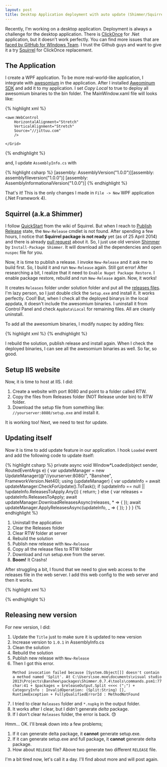 ```yaml
---
layout: post
title: Desktop Application deployment with auto update (Shimmer/Squirrel) - not working (yet)
---
```


Recently, I'm working on a desktop application. Deployment is always a challenge for the desktop application. There is [ClickOnce][] for .Net application, but it doesn't work perfectly. You can find more issues that are [faced by GitHub for WIndows Team][ghfwissues]. I trust the Github guys and want to give it a try [Squirrel][] for ClickOnce replacement.

## The Application

I create a WPF application. To be more real-world-like application, I integrate with [awesomium][] in the application. After I installed [Aweominum SDK][awesdk] and add it to my application. I set _Copy Local_ to true to deploy all awesomium binaries to the bin folder. The MainWindow.xaml file will looks like:

{% highlight xml %}
<Window
        xmlns="//schemas.microsoft.com/winfx/2006/xaml/presentation"
        xmlns:x="//schemas.microsoft.com/winfx/2006/xaml"
        xmlns:awe="//schemas.awesomium.com/winfx" x:Class="Banshee.MainWindow"
        Title="MainWindow" Height="800" Width="1024">
<Grid>

    <awe:WebControl
        HorizontalAlignment="Stretch"
        VerticalAlignment="Stretch"
        Source="//jittuu.com"
        />

    </Grid>

</Window>
{% endhighlight %}

and, I update `AssemblyInfo.cs` with

{% highlight csharp %}
[assembly: AssemblyVersion("1.0.0")][assembly: assemblyfileversion("1.0.0")]
[assembly: AssemblyInformationalVersion("1.0.0")]
{% endhighlight %}

That's it! This is the only changes I made in `File -> New` WPF application (.Net Framework 4).

## Squirrel (a.k.a Shimmer)

I follow [QuickStart][] from the wiki of Squirrel. But when I reach to [Publish Release][] state, the `New-Release` cmdlet is not found. After spending a few hours, I notice that **Squirrel package is not ready** yet (as of 25 April 2014) and there is already [pull request][pr211] about it. So, I just use old version [Shimmer][] by `Install-Package Shimmer`. It will download all the dependencies and open `nuspec` file for you.

Now, it is time to publish a release. I invoke `New-Release` and it ask me to build first. So, I build it and run `New-Release` again. Still got error! After researching a bit, I realize that it need to `Enable Nuget Package Restore`. I enable package restore, rebuild and run `New-Release` again. Now, it works!

It creates `Releases` folder under solution folder and put all the [releases files][]. I'm lazy person, so I just
double click the `Setup.exe` and install it. It works perfectly. Cool! But, when I check all the deployed binarys in the local appdata, it doesn't include the awesomium binaries. I uninstall it from Control Panel and check `AppData\Local` for remaining files. All are cleanly uninstall.

To add all the awesomium binaries, I modify nuspec by adding files:

{% highlight xml %}
<files>
<file src="bin\$configuration$\Awesomium.*.dll" target="lib\net40\" />
<file src="bin\$configuration$\avcodec-53.dll" target="lib\net40\" />
<file src="bin\$configuration$\avformat-53.dll" target="lib\net40\" />
<file src="bin\$configuration$\avutil-51.dll" target="lib\net40\" />
<file src="bin\$configuration$\awesomium.dll" target="lib\net40\" />
<file src="bin\$configuration$\icudt.dll" target="lib\net40\" />
<file src="bin\$configuration$\libEGL.dll" target="lib\net40\" />
<file src="bin\$configuration$\libGLESv2.dll" target="lib\net40\" />
<file src="bin\$configuration$\xinput9_1_0.dll" target="lib\net40\" />
</files>
{% endhighlight %}

I rebuild the solution, publish release and install again. When I check the deployed binaries, I can see all the awesomium binaries as well. So far, so good.

## Setup IIS website

Now, it is time to host at IIS. I did:

1.  Create a website with port 8080 and point to a folder called RTW.
2.  Copy the files from Releases folder (NOT Release under bin) to RTW folder.
3.  Download the setup file from something like: `//yourserver:8080/setup.exe` and install it.

It is working too! Next, we need to test for update.

## Updating itself

Now it is time to add update feature in our application. I hook `Loaded` event and add the following code to update itself:

{% highlight csharp %}
private async void Window*Loaded(object sender, RoutedEventArgs e)
{
var updateManager = new UpdateManager(@"//yourserver:8080/", "Banshee", FrameworkVersion.Net40);
using (updateManager)
{
var updateInfo = await updateManager.CheckForUpdate().ToTask();
if (updateInfo == null || !updateInfo.ReleasesToApply.Any())
{
return;
}
else
{
var releases = updateInfo.ReleasesToApply;
await updateManager.DownloadReleasesAsync(releases, * => { });
await updateManager.ApplyReleasesAsync(updateInfo, \_ => { });
}
}
}
{% endhighlight %}

1.  Uninstall the application
2.  Clear the Releases folder
3.  Clear RTW folder at server
4.  Rebuild the solution
5.  Publish new release with `New-Release`
6.  Copy all the release files to RTW folder
7.  Download and run setup.exe from the server.
8.  **Boom!** It Crashs!

After struggling a bit, I found that we need to give web access to the releases file in the web server. I add this web config to the web server and then it works.

{% highlight xml %}

<?xml version="1.0" encoding="UTF-8"?>
<configuration>
    <system.webServer>
        <staticContent>
            <mimeMap fileExtension="." mimeType="text/plain" />
            <mimeMap fileExtension=".nupkg" mimeType="application/zip" />
        </staticContent>
    </system.webServer>
</configuration>
{% endhighlight %}

## Releasing new version

For new version, I did:

1.  Update the `Title` just to make sure it is updated to new version
2.  Increase version to `1.0.1` in AssemblyInfo.cs
3.  Clean the solution
4.  Rebuild the solution
5.  Publish new release with `New-Release`
6.  Then I got this error.
    ```
    Method invocation failed because [System.Object[]] doesn't contain a method named 'Split'. At C:\Users\soe.moe\documents\visual studio 2013\Projects\Banshee\packages\Shimmer.0.7.4\tools\commands.psm1:77 char:41 + $packages = $releaseOutput.Split <<<< (";") + CategoryInfo : InvalidOperation: (Split:String) [], RuntimeException + FullyQualifiedErrorId : MethodNotFound
    ```
7.  I tried to clear `Releases` folder and `*.nupkg` in the output folder.
8.  It works after I clear, but I didn't generate _delta_ package.
9.  If I don't clear `Releases` folder, the error is back. :sweat:

Hmm... OK. I'll break down into a few problems;

1. If it can generate delta package, it **cannot** generate setup.exe.
2. If it can generate setup.exe and full package, it **cannot** generate delta package.
3. How about `RELEASE` file? Above two generate two different `RELEASE` file.

I'm a bit tired now, let's call it a day. I'll find about more and will post again.

[clickonce]: //msdn.microsoft.com/clickonce
[ghfwissues]: https://github.com/Squirrel/Squirrel.Windows/issues/82
[squirrel]: https://github.com/Squirrel/Squirrel.Windows
[awesomium]: //www.awesomium.com/
[awesdk]: //www.awesomium.com/download/
[quickstart]: https://github.com/squirrel/Squirrel.Windows/wiki/QuickStart
[publish release]: https://github.com/squirrel/Squirrel.Windows/wiki/QuickStart#publish-a-release
[pr211]: https://github.com/Squirrel/Squirrel.Windows/pull/211
[shimmer]: //www.nuget.org/packages/Shimmer
[releases files]: https://github.com/squirrel/Squirrel.Windows/wiki/QuickStart#whats-in-a-release
